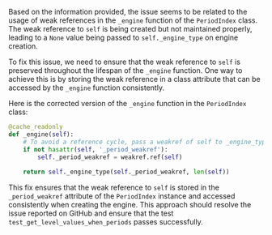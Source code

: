 Based on the information provided, the issue seems to be related to the usage of weak references in the `_engine` function of the `PeriodIndex` class. The weak reference to `self` is being created but not maintained properly, leading to a `None` value being passed to `self._engine_type` on engine creation.

To fix this issue, we need to ensure that the weak reference to `self` is preserved throughout the lifespan of the `_engine` function. One way to achieve this is by storing the weak reference in a class attribute that can be accessed by the `_engine` function consistently.

Here is the corrected version of the `_engine` function in the `PeriodIndex` class:

```python
@cache_readonly
def _engine(self):
    # To avoid a reference cycle, pass a weakref of self to _engine_type.
    if not hasattr(self, '_period_weakref'):
        self._period_weakref = weakref.ref(self)
    
    return self._engine_type(self._period_weakref, len(self))
```

This fix ensures that the weak reference to `self` is stored in the `_period_weakref` attribute of the `PeriodIndex` instance and accessed consistently when creating the engine. This approach should resolve the issue reported on GitHub and ensure that the test `test_get_level_values_when_periods` passes successfully.